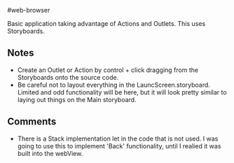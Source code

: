 #web-browser

Basic application taking advantage of Actions and Outlets.
This uses Storyboards.

## Notes
* Create an Outlet or Action by control + click dragging from the Storyboards onto the source code.
* Be careful not to layout everything in the LauncScreen.storyboard. Limited and odd functionality will be here, but it will look pretty similar to laying out things on the Main storyboard.

## Comments
* There is a Stack implementation let in the code that is not used. I was going to use this to implement 'Back' functionality, until I realied it was built into the webView.


